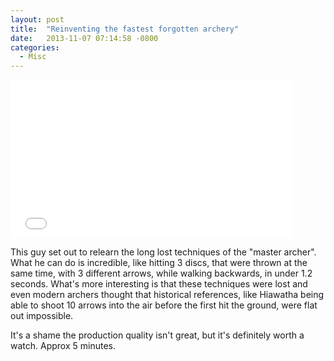 ```yaml
---
layout: post
title:  "Reinventing the fastest forgotten archery"
date:   2013-11-07 07:14:58 -0800
categories:
  - Misc
---
```


<iframe class="embedly-embed" src="//cdn.embedly.com/widgets/media.html?src=https%3A%2F%2Fwww.youtube.com%2Fembed%2F2zGnxeSbb3g%3Ffeature%3Doembed&url=https%3A%2F%2Fwww.youtube.com%2Fwatch%3Fv%3D2zGnxeSbb3g&image=https%3A%2F%2Fi.ytimg.com%2Fvi%2F2zGnxeSbb3g%2Fhqdefault.jpg&key=d815972c91e546edb5d2d02e509f8b1c&type=text%2Fhtml&schema=youtube" width="450" height="253" scrolling="no" frameborder="0" allowfullscreen></iframe>

This guy set out to relearn the long lost techniques of the "master archer". What he can do is incredible, like hitting 3 discs, that were thrown at the same time, with 3 different arrows, while walking backwards, in under 1.2 seconds. What's more interesting is that these techniques were lost and even modern archers thought that historical references, like Hiawatha being able to shoot 10 arrows into the air before the first hit the ground, were flat out impossible. 

 It's a shame the production quality isn't great, but it's definitely worth a watch. Approx 5 minutes. 
